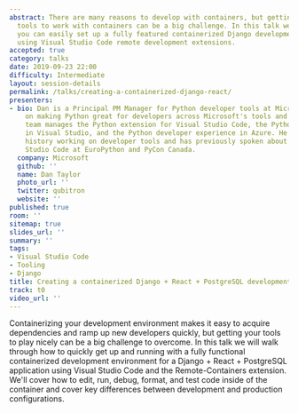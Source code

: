 ```yaml
---
abstract: There are many reasons to develop with containers, but getting your developer
  tools to work with containers can be a big challenge. In this talk we'll show how
  you can easily set up a fully featured containerized Django development environment
  using Visual Studio Code remote development extensions.
accepted: true
category: talks
date: 2019-09-23 22:00
difficulty: Intermediate
layout: session-details
permalink: /talks/creating-a-containerized-django-react/
presenters:
- bio: Dan is a Principal PM Manager for Python developer tools at Microsoft, focusing
    on making Python great for developers across Microsoft's tools and services. His
    team manages the Python extension for Visual Studio Code, the Python workload
    in Visual Studio, and the Python developer experience in Azure. He has had a long
    history working on developer tools and has previously spoken about Python in Visual
    Studio Code at EuroPython and PyCon Canada.
  company: Microsoft
  github: ''
  name: Dan Taylor
  photo_url: ''
  twitter: qubitron
  website: ''
published: true
room: ''
sitemap: true
slides_url: ''
summary: ''
tags:
- Visual Studio Code
- Tooling
- Django
title: Creating a containerized Django + React + PostgreSQL development environment
track: t0
video_url: ''
---
```


Containerizing your development environment makes it easy to acquire dependencies and ramp up new developers quickly, but getting your tools to play nicely can be a big challenge to overcome. In this talk we will walk through how to quickly get up and running with a fully functional containerized development environment for a Django + React + PostgreSQL application using Visual Studio Code and the Remote-Containers extension. We'll cover how to edit, run, debug, format, and test code inside of the container and cover key differences between development and production configurations.